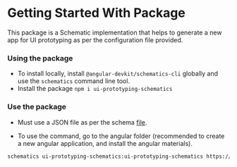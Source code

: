 # Getting Started With Package

This package is a Schematic implementation that helps to generate a new app for UI prototyping as per the configuration file provided.

### Using the package

- To install locally, install `@angular-devkit/schematics-cli` globally and use the `schematics` command line tool.
- Install the package `npm i ui-prototyping-schematics`

### Use the package

- Must use a JSON file as per the schema [file](https://github.com/rakshitongit/ui-prototyping-schematics-files/blob/main/files/schema_for_angular.json).

- To use the command, go to the angular folder (recommended to create a new angular application, and install the angular materials). 
```bash
schematics ui-prototyping-schematics:ui-prototyping-schematics https://github.com/rakshitongit/ui-prototyping-schematics-files/blob/main/files/example.json
```
